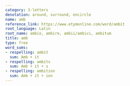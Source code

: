 ```yaml
---
category: 3-letters
denotation: around, surround, encircle
name: amb
reference_link: https://www.etymonline.com/word/ambit
root_language: Latin
root_name: ambio, ambire, ambii/ambivi, ambitum
title: amb
type: free
word_sums:
- respelling: ambit
  sum: Amb + it
- respelling: ambits
  sum: Amb + it + s
- respelling: ambition
  sum: Amb + it + ion
---
```

